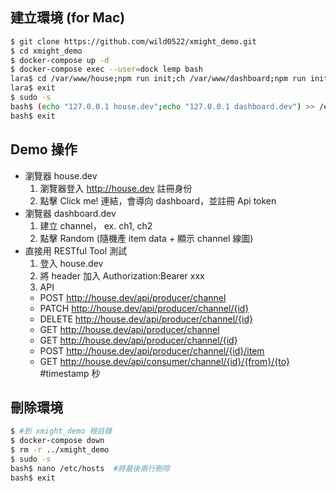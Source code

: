 ## 建立環境 (for Mac)
```bash
$ git clone https://github.com/wild0522/xmight_demo.git
$ cd xmight_demo
$ docker-compose up -d
$ docker-compose exec --user=dock lemp bash
lara$ cd /var/www/house;npm run init;ch /var/www/dashboard;npm run init; #約需要20分鐘
lara$ exit
$ sudo -s
bash$ (echo "127.0.0.1 house.dev";echo "127.0.0.1 dashboard.dev") >> /etc/hosts```
bash$ exit
```

## Demo 操作
- 瀏覽器 house.dev
  1. 瀏覽器登入 http://house.dev 註冊身份
  1. 點擊 Click me! 連結，會導向 dashboard，並註冊 Api token
- 瀏覽器 dashboard.dev
  1. 建立 channel， ex. ch1, ch2
  1. 點擊 Random (隨機產 item data + 顯示 channel 線圖)
- 直接用 RESTful Tool 測試
  1. 登入 house.dev
  1. 將 header 加入 Authorization:Bearer xxx
  1. API
    - POST   http://house.dev/api/producer/channel
    - PATCH  http://house.dev/api/producer/channel/{id}
    - DELETE http://house.dev/api/producer/channel/{id}
    - GET    http://house.dev/api/producer/channel
    - GET    http://house.dev/api/producer/channel/{id}
    - POST   http://house.dev/api/producer/channel/{id}/item
    - GET    http://house.dev/api/consumer/channel/{id}/{from}/{to} #timestamp 秒

## 刪除環境
```bash
$ #到 xmight_demo 根目錄
$ docker-compose down
$ rm -r ../xmight_demo
$ sudo -s
bash$ nano /etc/hosts  #將最後兩行刪除
bash$ exit
```
